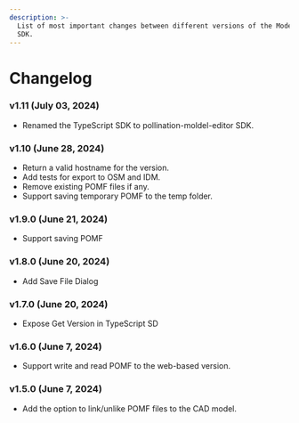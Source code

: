 ```yaml
---
description: >-
  List of most important changes between different versions of the Model Editor
  SDK.
---
```


# Changelog

### v1.11 (July 03, 2024)

* Renamed the TypeScript SDK to pollination-moldel-editor SDK.

### v1.10 (June 28, 2024)

* Return a valid hostname for the version.
* Add tests for export to OSM and IDM.
* Remove existing POMF files if any.
* Support saving temporary POMF to the temp folder.

### v1.9.0 (June 21, 2024)

* Support saving POMF

### v1.8.0 (June 20, 2024)

* Add Save File Dialog

### v1.7.0 (June 20, 2024)

* Expose Get Version in TypeScript SD

### v1.6.0 (June 7, 2024)

* Support write and read POMF to the web-based version.

### v1.5.0 (June 7, 2024)

* Add the option to link/unlike POMF files to the CAD model.
